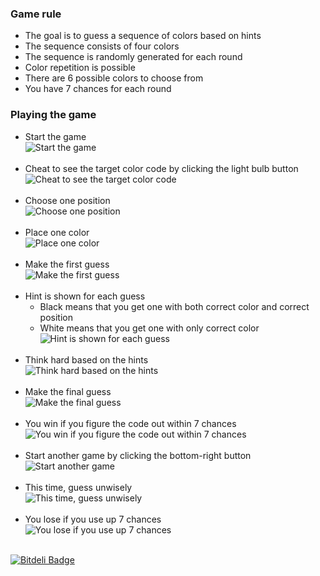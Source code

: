 ### Game rule
* The goal is to guess a sequence of colors based on hints
* The sequence consists of four colors
* The sequence is randomly generated for each round
* Color repetition is possible
* There are 6 possible colors to choose from
* You have 7 chances for each round

### Playing the game
* Start the game <br/>
![Start the game](https://github.com/muxin/CodeCracker/raw/master/snapshot/start.png)
<br/><br/>
* Cheat to see the target color code by clicking the light bulb button <br/>
![Cheat to see the target color code](https://github.com/muxin/CodeCracker/raw/master/snapshot/cheat.png)
<br/><br/>
* Choose one position <br/>
![Choose one position](https://github.com/muxin/CodeCracker/raw/master/snapshot/choose_one_position.png)
<br/><br/>
* Place one color <br/>
![Place one color](https://github.com/muxin/CodeCracker/raw/master/snapshot/place_one_color.png)
<br/><br/>
* Make the first guess <br/>
![Make the first guess](https://github.com/muxin/CodeCracker/raw/master/snapshot/make_a_guess.png)
<br/><br/>
* Hint is shown for each guess <br/>
  * Black means that you get one with both correct color and correct position <br/>
  * White means that you get one with only correct color <br/>
![Hint is shown for each guess](https://github.com/muxin/CodeCracker/raw/master/snapshot/see_hint.png)
<br/><br/>
* Think hard based on the hints <br/>
![Think hard based on the hints](https://github.com/muxin/CodeCracker/raw/master/snapshot/make_guess_accordingly.png)
<br/><br/>
* Make the final guess <br/>
![Make the final guess](https://github.com/muxin/CodeCracker/raw/master/snapshot/make_final_guess.png)
<br/><br/>
* You win if you figure the code out within 7 chances <br/>
![You win if you figure the code out within 7 chances](https://github.com/muxin/CodeCracker/raw/master/snapshot/win.png)
<br/><br/>
* Start another game by clicking the bottom-right button <br/>
![Start another game](https://github.com/muxin/CodeCracker/raw/master/snapshot/start.png)
<br/><br/>
* This time, guess unwisely <br/>
![This time, guess unwisely](https://github.com/muxin/CodeCracker/raw/master/snapshot/bad_guesses.png)
<br/><br/>
* You lose if you use up 7 chances <br/>
![You lose if you use up 7 chances](https://github.com/muxin/CodeCracker/raw/master/snapshot/lose.png)
<br/><br/>



[![Bitdeli Badge](https://d2weczhvl823v0.cloudfront.net/muxin/codecracker/trend.png)](https://bitdeli.com/free "Bitdeli Badge")

